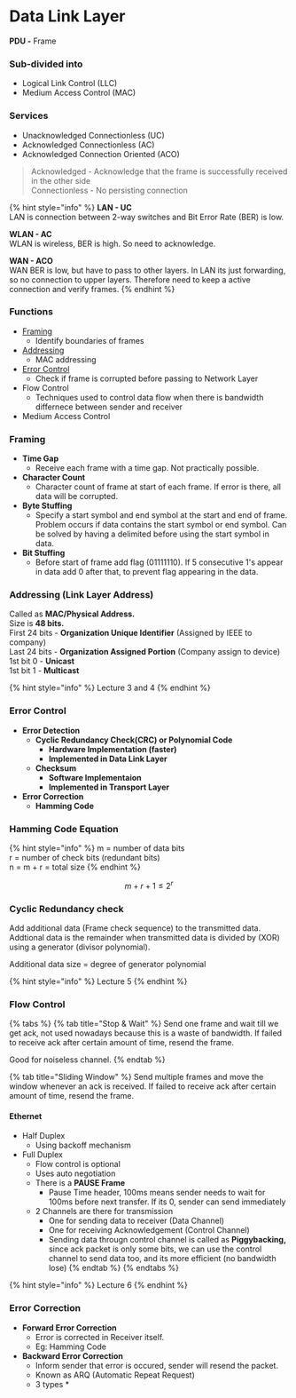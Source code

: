 # Data Link Layer

**PDU -** Frame

### Sub-divided into

* Logical Link Control \(LLC\)
* Medium Access Control \(MAC\)

### Services

* Unacknowledged Connectionless \(UC\)
* Acknowledged Connectionless \(AC\)
* Acknowledged Connection Oriented \(ACO\)

> Acknowledged - Acknowledge that the frame is successfully received in the other side  
> Connectionless - No persisting connection

{% hint style="info" %}
**LAN - UC**  
LAN is connection between 2-way switches and Bit Error Rate \(BER\) is low. 

**WLAN - AC**  
WLAN is wireless, BER is high. So need to acknowledge.

**WAN - ACO**  
WAN BER is low, but have to pass to other layers. In LAN its just forwarding, so no connection to upper layers. Therefore need to keep a active connection and verify frames.
{% endhint %}

### Functions

* [Framing](data-link-layer.md#framing)
  * Identify boundaries of frames
* [Addressing](data-link-layer.md#addressing-link-layer-address)
  * MAC addressing
* [Error Control](data-link-layer.md#error-control)
  * Check if frame is corrupted before passing to Network Layer
* Flow Control
  * Techniques used to control data flow when there is bandwidth differnece between sender and receiver
* Medium Access Control

### Framing

* **Time Gap** 
  * Receive each frame with a time gap. Not practically possible. 
* **Character Count**
  * Character count of frame at start of each frame. If error is there, all data will be corrupted. 
* **Byte Stuffing**
  * Specify a start symbol and end symbol at the start and end of frame. Problem occurs if data contains the start symbol or end symbol. Can be solved by having a delimited before using the start symbol in data. 
* **Bit Stuffing**
  * Before start of frame add flag \(01111110\). If 5 consecutive 1's appear in data add 0 after that, to prevent flag appearing in the data. 

### Addressing \(Link Layer Address\)

Called as **MAC/Physical Address.**  
Size is **48 bits.**  
First 24 bits - **Organization Unique Identifier** \(Assigned by IEEE to company\)  
Last 24 bits - **Organization Assigned Portion** \(Company assign to device\)  
1st bit 0 - **Unicast**  
1st bit 1 - **Multicast**

{% hint style="info" %}
Lecture 3 and 4
{% endhint %}

### **Error Control**

* **Error Detection**
  * **Cyclic Redundancy Check\(CRC\) or Polynomial Code**
    * **Hardware Implementation \(faster\)**
    * **Implemented in Data Link Layer**
  * **Checksum**
    * **Software Implementaion**
    * **Implemented in Transport Layer**
* **Error Correction**
  * **Hamming Code**

### **Hamming Code Equation**

{% hint style="info" %}
m = number of data bits  
r = number of check bits \(redundant bits\)  
n = m + r = total size
{% endhint %}

$$
m + r + 1 \leq 2^r
$$

### **Cyclic Redundancy check**

Add additional data \(Frame check sequence\) to the transmitted data. Addtional data is the remainder when transmitted data is divided by \(XOR\) using a generator \(divisor polynomial\). 

Additional data size = degree of generator polynomial

{% hint style="info" %}
Lecture 5
{% endhint %}

### Flow Control

{% tabs %}
{% tab title="Stop & Wait" %}
Send one frame and wait till we get ack, not used nowadays because this is a waste of bandwidth. If failed to receive ack after certain amount of time, resend the frame.

Good for noiseless channel.
{% endtab %}

{% tab title="Sliding Window" %}
Send multiple frames and move the window whenever an ack is received. If failed to receive ack after certain amount of time, resend the frame.

#### Ethernet

* Half Duplex
  * Using backoff mechanism 
* Full Duplex
  * Flow control is optional
  * Uses auto negotiation
  * There is a **PAUSE Frame**
    * Pause Time header, 100ms means sender needs to wait for 100ms before next transfer. If its 0, sender can send immediately
  * 2 Channels are there for transmission
    * One for sending data to receiver \(Data Channel\)
    * One for receiving Acknowledgement \(Control Channel\)
    * Sending data througn control channel is called as **Piggybacking,** since ack packet is only some bits, we can use the control channel to send data too, and its more efficient \(no bandwidth lose\)
{% endtab %}
{% endtabs %}

{% hint style="info" %}
Lecture 6
{% endhint %}

### Error Correction

* **Forward Error Correction**
  * Error is corrected in Receiver itself.
  * Eg: Hamming Code
* **Backward Error Correction**
  * Inform sender that error is occured, sender will resend the packet.
  * Known as ARQ \(Automatic Repeat Request\)
  * 3 types
    * 

###  

